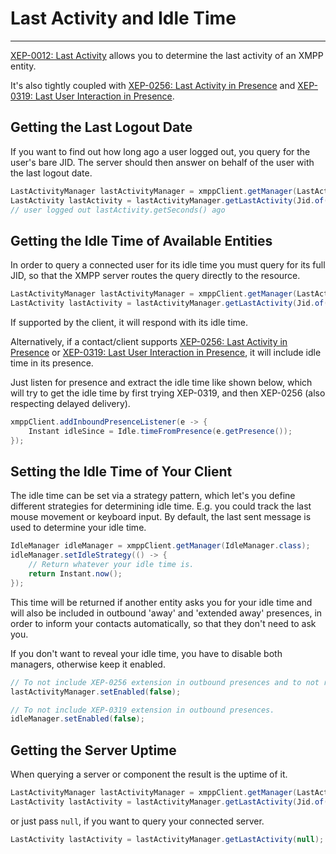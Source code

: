 # Last Activity and Idle Time
---

[XEP-0012: Last Activity][Last Activity] allows you to determine the last activity of an XMPP entity.

It's also tightly coupled with [XEP-0256: Last Activity in Presence][Last Activity in Presence] and [XEP-0319: Last User Interaction in Presence][Last User Interaction in Presence]. 

## Getting the Last Logout Date

If you want to find out how long ago a user logged out, you query for the user's bare JID. The server should then answer on behalf of the user with the last logout date.

```java
LastActivityManager lastActivityManager = xmppClient.getManager(LastActivityManager.class);
LastActivity lastActivity = lastActivityManager.getLastActivity(Jid.of("juliet@im.example.com"));
// user logged out lastActivity.getSeconds() ago
```

## Getting the Idle Time of Available Entities

In order to query a connected user for its idle time you must query for its full JID, so that the XMPP server routes the query directly to the resource.

```java
LastActivityManager lastActivityManager = xmppClient.getManager(LastActivityManager.class);
LastActivity lastActivity = lastActivityManager.getLastActivity(Jid.of("juliet@im.example.com/resource"));
```

If supported by the client, it will respond with its idle time.

Alternatively, if a contact/client supports [XEP-0256: Last Activity in Presence][Last Activity in Presence] or [XEP-0319: Last User Interaction in Presence][Last User Interaction in Presence], it will include idle time in its presence.

Just listen for presence and extract the idle time like shown below, which will try to get the idle time by first trying XEP-0319, and then XEP-0256 (also respecting delayed delivery).

```java
xmppClient.addInboundPresenceListener(e -> {
    Instant idleSince = Idle.timeFromPresence(e.getPresence());
});
```
                
## Setting the Idle Time of Your Client

The idle time can be set via a strategy pattern, which let's you define different strategies for determining idle time. E.g. you could track the last mouse movement or keyboard input. By default, the last sent message is used to determine your idle time.

```java
IdleManager idleManager = xmppClient.getManager(IdleManager.class);
idleManager.setIdleStrategy(() -> {
    // Return whatever your idle time is.
    return Instant.now();
});
```

This time will be returned if another entity asks you for your idle time and will also be included in outbound 'away' and 'extended away' presences,
in order to inform your contacts automatically, so that they don't need to ask you.
            
If you don't want to reveal your idle time, you have to disable both managers, otherwise keep it enabled.

```java
// To not include XEP-0256 extension in outbound presences and to not respond to idle time queries.
lastActivityManager.setEnabled(false);

// To not include XEP-0319 extension in outbound presences. 
idleManager.setEnabled(false);
```

## Getting the Server Uptime

When querying a server or component the result is the uptime of it.

```java
LastActivityManager lastActivityManager = xmppClient.getManager(LastActivityManager.class);
LastActivity lastActivity = lastActivityManager.getLastActivity(Jid.of("im.example.com"));
```

or just pass `null`, if you want to query your connected server.

```java
LastActivity lastActivity = lastActivityManager.getLastActivity(null);
```

[Last Activity]: http://xmpp.org/extensions/xep-0012.html "XEP-0012: Last Activity"
[Last Activity in Presence]: http://xmpp.org/extensions/xep-0256.html "XEP-0256: Last Activity in Presence"
[Last User Interaction in Presence]: http://xmpp.org/extensions/xep-0319.html "XEP-0319: Last User Interaction in Presence"